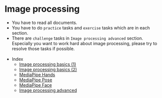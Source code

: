 # Image processing
- You have to read all documents.
- You have to do `practice` tasks and `exercise` tasks which are in each section.
- There are `challenge` tasks in `Image processing advanced` section. Especially you want to work hard about image processing, please try to resolve those tasks if possible.
<br><br>
- Index
  - [Image processing basics (1)](basics/basics_01.md)
  - [Image processing basics (2)](basics/basics_02.md)
  - [MediaPipe Hands](mediapipe/hands.md)
  - [MediaPipe Pose](mediapipe/pose.md)
  - [MediaPipe Face](mediapipe/face.md)
  - [Image processing advanced](advanced/holistic.md)
